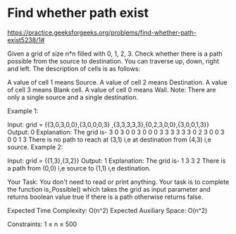 # Find whether path exist


https://practice.geeksforgeeks.org/problems/find-whether-path-exist5238/1#


Given a grid of size n*n filled with 0, 1, 2, 3. Check whether there is a path possible from the source to destination. You can traverse up, down, right and left.
The description of cells is as follows:

A value of cell 1 means Source.
A value of cell 2 means Destination.
A value of cell 3 means Blank cell.
A value of cell 0 means Wall.
Note: There are only a single source and a single destination.
 

Example 1:

Input: grid = {{3,0,3,0,0},{3,0,0,0,3}
,{3,3,3,3,3},{0,2,3,0,0},{3,0,0,1,3}}
Output: 0
Explanation: The grid is-
3 0 3 0 0 
3 0 0 0 3 
3 3 3 3 3 
0 2 3 0 0 
3 0 0 1 3 
There is no path to reach at (3,1) i,e at 
destination from (4,3) i,e source.
Example 2:

Input: grid = {{1,3},{3,2}}
Output: 1
Explanation: The grid is-
1 3
3 2
There is a path from (0,0) i,e source to (1,1) 
i,e destination.
 

Your Task:
You don't need to read or print anything. Your task is to complete the function is_Possible() which takes the grid as input parameter and returns boolean value true if there is a path otherwise returns false.
 

Expected Time Complexity: O(n^2)
Expected Auxiliary Space: O(n^2)
 

Constraints:
1 ≤ n ≤ 500
